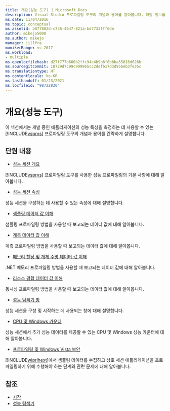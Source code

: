 ```yaml
---
title: 개요(성능 도구) | Microsoft Docs
description: Visual Studio 프로파일링 도구의 개념과 용어를 알아봅니다. 해당 정보를 사용하여 개발 중인 애플리케이션의 성능 특성을 측정합니다.
ms.date: 11/04/2016
ms.topic: conceptual
ms.assetid: b877802d-c736-4047-821a-bd7733fff6de
author: mikejo5000
ms.author: mikejo
manager: jillfra
monikerRange: vs-2017
ms.workload:
- multiple
ms.openlocfilehash: d27f777b660b2ffc94c4b9b6f0b6ba55816d626b
ms.sourcegitcommit: 18729d7c99c999865cc2defb17d3d956eb3fe35c
ms.translationtype: HT
ms.contentlocale: ko-KR
ms.lasthandoff: 01/23/2021
ms.locfileid: "98722830"
---
```

# <a name="overviews-performance-tools"></a>개요(성능 도구)
이 섹션에서는 개발 중인 애플리케이션의 성능 특성을 측정하는 데 사용할 수 있는 [!INCLUDE[vsprvs](../code-quality/includes/vsprvs_md.md)] 프로파일링 도구의 개념과 용어를 간략하게 설명합니다.

## <a name="in-this-section"></a>단원 내용
- [성능 세션 개요](../profiling/performance-session-overview.md)

 [!INCLUDE[vsprvs](../code-quality/includes/vsprvs_md.md)] 프로파일링 도구를 사용한 성능 프로파일링의 기본 사항에 대해 알아봅니다.

- [성능 세션 속성](../profiling/performance-session-properties.md)

 성능 세션을 구성하는 데 사용할 수 있는 속성에 대해 설명합니다.

- [샘플링 데이터 값 이해](../profiling/understanding-sampling-data-values.md)

 샘플링 프로파일링 방법을 사용할 때 보고되는 데이터 값에 대해 알아봅니다.

- [계측 데이터 값 이해](../profiling/understanding-instrumentation-data-values.md)

 계측 프로파일링 방법을 사용할 때 보고되는 데이터 값에 대해 알아봅니다.

- [메모리 할당 및 개체 수명 데이터 값 이해](../profiling/understanding-memory-allocation-and-object-lifetime-data-values.md)

 .NET 메모리 프로파일링 방법을 사용할 때 보고되는 데이터 값에 대해 알아봅니다.

- [리소스 경합 데이터 값 이해](../profiling/understanding-resource-contention-data-values.md)

 동시성 프로파일링 방법을 사용할 때 보고되는 데이터 값에 대해 알아봅니다.

- [성능 탐색기 창](../profiling/performance-explorer-window.md)

 성능 세션을 구성 및 시작하는 데 사용되는 창에 대해 설명합니다.

- [CPU 및 Windows 카운터](../profiling/cpu-and-windows-counters.md)

 성능 세션에서 추가 성능 데이터를 제공할 수 있는 CPU 및 Windows 성능 카운터에 대해 알아봅니다.

- [프로파일링 및 Windows Vista 보안](../profiling/profiling-and-windows-vista-security.md)

 [!INCLUDE[wiprlhext](../debugger/includes/wiprlhext_md.md)]에서 샘플링 데이터를 수집하고 상호 세션 애플리케이션을 프로파일링하기 위해 수행해야 하는 단계와 관련 문제에 대해 알아봅니다.

## <a name="see-also"></a>참조

- [시작](../profiling/getting-started-with-performance-tools.md)
- [성능 탐색기](../profiling/performance-explorer.md)
